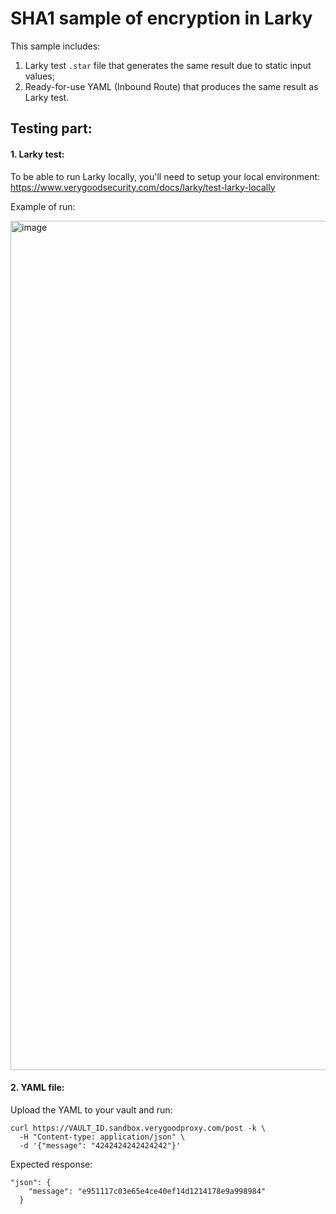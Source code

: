# SHA1 sample of encryption in Larky

This sample includes:
1. Larky test `.star` file that generates the same result due to static input values;
2. Ready-for-use YAML (Inbound Route) that produces the same result as Larky test.

## Testing part:

#### 1. Larky test:

To be able to run Larky locally, you'll need to setup your local environment:
https://www.verygoodsecurity.com/docs/larky/test-larky-locally

Example of run:

<img width="1359" alt="image" src="https://user-images.githubusercontent.com/78090218/195982008-f66b312d-fd2a-43ce-9dbb-528a21e56fcb.png">

#### 2. YAML file:

Upload the YAML to your vault and run:
```
curl https://VAULT_ID.sandbox.verygoodproxy.com/post -k \
  -H "Content-type: application/json" \
  -d '{"message": "4242424242424242"}'
```

Expected response:
```
"json": {
    "message": "e951117c03e65e4ce40ef14d1214178e9a998984"
  }
```
